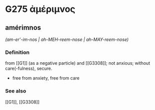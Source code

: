 # G275 ἀμέριμνος

## amérimnos

_(am-er'-im-nos | ah-MEH-reem-nose | ah-MAY-reem-nose)_

### Definition

from [[G1]] (as a negative particle) and [[G3308]]; not anxious; without care(-fulness), secure.

- free from anxiety, free from care

### See also

[[G1]], [[G3308]]

